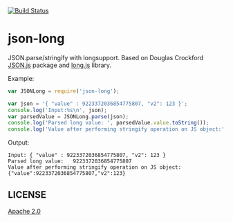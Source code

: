 [![Build Status](https://travis-ci.org/unscrambl/json-long.svg?branch=master)](https://travis-ci.org/unscrambl/json-long)

# json-long

JSON.parse/stringify with longsupport. Based on Douglas Crockford [JSON.js](https://github.com/douglascrockford/JSON-js) package and [long.js](https://github.com/dcodeIO/long.js) library.

Example:

```js
var JSONLong = require('json-long');

var json = '{ "value" : 9223372036854775807, "v2": 123 }';
console.log('Input:%s\n', json);
var parsedValue = JSONLong.parse(json);
console.log('Parsed long value: ', parsedValue.value.toString());
console.log('Value after performing stringify operation on JS object:', JSONLong.stringify(parsedValue));
```

Output:

```
Input: { "value" : 9223372036854775807, "v2": 123 }
Parsed long value:   9223372036854775807
Value after performing stringify operation on JS object: {"value":9223372036854775807,"v2":123}
```

## LICENSE
[Apache 2.0](https://github.com/unscrambl/browser-driver-installer/blob/master/LICENSE)
